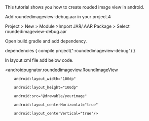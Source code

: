This tutorial shows you how to create rouded image view in android.

 Add roundedimageview-debug.aar in your project.4
 
 Project > New > Module >Import JAR/.AAR Package > Select roundedimageview-debug.aar
 
 Open build.gradle and add dependency.
 
dependencies {
    compile project(":roundedimageview-debug")
}

In layout.xml file add below code.

 <androidpugnator.roundedimageview.RoundImageView
 
        android:layout_width="100dp"
        
        android:layout_height="100dp"
        
        android:src="@drawable/yourimage"
        
        android:layout_centerHorizontal="true"
        
        android:layout_centerVertical="true"/>
